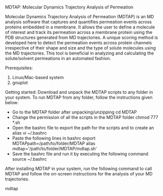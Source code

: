 MDTAP: Molecular Dynamics Trajectory Analysis of Permeation

Molecular Dynamics Trajectory Analysis of Permeation (MDTAP) is an MD analysis software that captures and quantifies permeation events across proteins embedded in a membrane. It allows the user to define a molecule of interest and track its permeation across a membrane protein using the PDB structures generated from MD trajectories. A unique scoring method is developed here to detect the permeation events across protein channels irrespective of their shape and size and the type of solute molecules using the MD trajectories. This tool is beneficial in analyzing and calculating the solute/solvent permeations in an automated fashion.


Prerequisites:
1) Linux/Mac-based system
2) gnuplot


Getting started:
Download and unpack the MDTAP scripts to any folder in your system. To run MDTAP from any folder, follow the instructions given below:
- Go to the MDTAP folder after unpacking/unzipping
cd MDTAP
- Change the permission of all the scripts in the MDTAP folder
chmod 777 *.sh
- Open the bashrc file to export the path for the scripts and to create an alias
vi  ~/.bashrc
- Paste the following lines in bashrc
export MDTAPpath=/path/to/folder/MDTAP
alias mdtap='/path/to/folder/MDTAP/mdtap.sh'
- Save the bashrc file and run it by executing the following command
source ~/.bashrc

After installing MDTAP in your system, run the following command to call MDTAP and follow the on-screen instructions for the analysis of your MD trajectories.

mdtap
